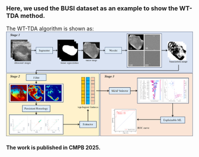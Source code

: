 ### Here, we used the BUSI dataset as an example to show the WT-TDA method.

The WT-TDA algorithm is shown as:
![本地图片描述](TDA.png)


#### The work is published in CMPB 2025.
